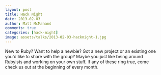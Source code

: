 ```yaml
---
layout: post
title: Hack Night
date: 2013-02-03
author: Matt McMahand
comments: true
categories: [hack-night]
image: assets/talks/2013-02-03-hacknight-1.jpg
---
```


New to Ruby? Want to help a newbie? Got a new project or an existing one you'd like to share with the group? Maybe you just like being around Rubyists and working on your own stuff. If any of these ring true, come check us out at the beginning of every month.
